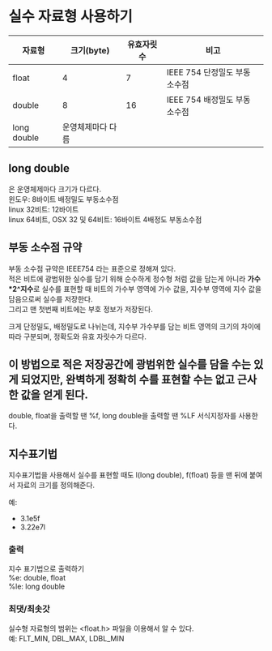 # 실수 자료형 사용하기

|자료형|크기(byte)|유효자릿수|비고|
|---|---|---|---|
|float|4|7|IEEE 754 단정밀도 부동 소수점|
|double|8|16|IEEE 754 배정밀도 부동 소수점|
|long double|운영체제마다 다름||

## long double
은 운영체제마다 크기가 다르다.  
윈도우: 8바이트 배정밀도 부동소수점  
linux 32비트: 12바이트  
linux 64비트, OSX 32 및 64비트: 16바이트 4배정도 부동소수점

## 부동 소수점 규약
부동 소수점 규약은 IEEE754 라는 표준으로 정해져 있다.  
적은 비트에 광범위한 실수를 담기 위해 순수하게 정수형 처럼 값을 담는게 아니라 **가수*2^지수**로 실수를 표현할 때 비트의 가수부 영역에 가수 값을, 지수부 영역에 지수 값을 담음으로써 실수를 저장한다.  
그리고 맨 첫번째 비트에는 부호 정보가 저장된다.  

크게 단정밀도, 배정밀도로 나뉘는데, 지수부 가수부를 담는 비트 영역의 크기의 차이에 따라 구분되며, 정확도와 유효 자릿수가 다르다.

이 방법으로 적은 저장공간에 광범위한 실수를 담을 수는 있게 되었지만, 완벽하게 정확히 수를 표현할 수는 없고 근사한 값을 얻게 된다.
-----
double, float을 출력할 땐 %f, long double을 출력할 땐 %LF 서식지정자를 사용한다. 


## 지수표기법
지수표기법을 사용해서 실수를 표현할 때도 l(long double), f(float) 등을 맨 뒤에 붙여서 자료의 크기를 정의해준다.

예: 
- 3.1e5f
- 3.22e7l

### 출력
지수 표기법으로 출력하기  
%e: double, float  
%le: long double

### 최댓/최솟갓
실수형 자료형의 범위는 <float.h> 파일을 이용해서 알 수 있다.  
예: FLT_MIN, DBL_MAX, LDBL_MIN


